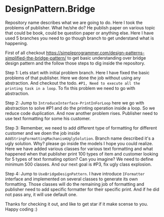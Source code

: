 # DesignPattern.Bridge
Repository name describes what we are going to do. Here I took the problems of publisher. What he/she do? He publish paper on various topic that could be book, could be question paper or anything else. Here I have used 5 branches you need to go though branch to get understand what is happening.

First of all checkout https://simpleprogrammer.com/design-patterns-simplified-the-bridge-pattern/ to get basic understanding over bridge design pattern and the follow those steps to dig inside the repository.

Step 1:
Lets start with initial problem branch. Here I have fixed the basic problems of that publisher. Here we done the job without using any abstraction. And checkout the todo. 
<code>#P1, Need to execute all the printing task in a loop</code>. To fix this problem we need to go with abstraction.

Step 2:
Jump to <code>IntroduceInterface-PrintInForLoop</code> here we go with abstraction to solve #P1 and do the printing operation inside a loop. So we reduce code duplication. And now another problem rises. Publisher need to use text formatting for some his customer.

Step 3:
Remember, we need to add different type of formatting for different customer and we doen the job inside <code>AddStringFormattingMachanismUglySolution</code>. Branch name described it's a ugly solution. Why? please go inside the models I hope you could realize. Here we have added various classes for various text formatting and what happened when that publisher print 100 types of item and customer looking for 5 types of text formating option? Can you imagine? We need to define minimum 500 classes. And our next goal is #P3, fix ugly class explosion.

Step 4:
Jump to <code>UseBridgeDesignPattern</code>. I have introduce <code>IFormatter</code> interface and implemented on several classes to generate its own formatting. Those classes will do the remaining job of formatting and publisher need to add specific formatter for their specific print. And if he did not pass any, it will use default one.

Thanks for checking it out, and like to get star if it make scense to you. Happy coding :)
